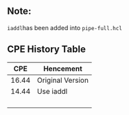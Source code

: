 ## Note:

`iaddl`has been added into  `pipe-full.hcl` 

## CPE History Table

| CPE   | Hencement        |
| ----- | ---------------- |
| 16.44 | Original Version |
| 14.44 | Use iaddl        |
|       |                  |
|       |                  |
|       |                  |
|       |                  |


